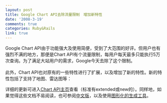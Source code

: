 ```yaml
---
layout: post
title: Google Chart API去除流量限制　增加新特性
date: '2008-3-19'
comments: true
categories: Ruby&Rails
link: true
---
```

<p>Google Chart API由于功能强大及使用简便，受到了大范围的好评。但用户也有强烈不满的地方，那便是Chart API有个流量限制，每用户每天最多只能执行5万次查询。为了满足大站用户的需求，Google今天去除了这个限制。<br />
<br />
此外，Chart API也对原有的一些特性进行了扩展，以及增加了新的特性。新的特性包括了支持了地图、雷达图等：</p>
<p><img src="http://www.gseeker.com/50226711/radar-chart.png" alt="" /><br />
详细的更新可进入<a target="_blank" href="http://code.google.com/apis/chart/">Chart API主页</a>查看（标准有extended或new的）。同样地，如果觉得这些文档不易阅读，也可参阅<a target="_blank" href="http://www.gseeker.com/50226711/google_chart_apiaece_131740.php">中文版</a>，以及使用<a target="_blank" href="http://www.gseeker.com/50226711/chartmakerieaegoogle_chart_apice_134221.php">图形化的生成工具</a>。</p>
